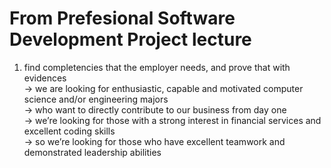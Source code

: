 # From Prefesional Software Development Project lecture

1. find completencies that the employer needs, and prove that with evidences  
-> we are looking for enthusiastic, capable and motivated computer science and/or engineering majors  
-> who want to directly contribute to our business from day one  
-> we’re looking for those with a strong interest in financial services and excellent coding skills  
-> so we’re looking for those who have excellent teamwork and demonstrated leadership abilities  
